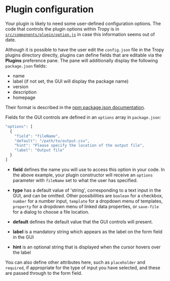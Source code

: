 # Plugin configuration

Your plugin is likely to need some user-defined configuration options.
The code that controls the plugin options within Tropy is in [`src/components/plugin/option.js`](https://github.com/tropy/tropy/blob/master/src/components/plugin/option.js) in case this information seems out of date.

Although it is possible to have the user edit the `config.json` file in the Tropy plugins directory directly,
plugins can define fields that are editable via the **Plugins** preference pane.
The pane will additionally display the following `package.json` fields:

* name
* label (if not set, the GUI will display the package name)
* version
* description
* homepage

Their format is described in the [npm package.json documentation](https://docs.npmjs.com/files/package.json).

Fields for the GUI controls are defined in an `options` array in `package.json`:

```js
"options": [
  {
    "field": "fileName",
    "default": "/path/to/output.csv",
    "hint": "Please specify the location of the output file",
    "label": "Output file"
  }
]
```

* **field** defines the name you will use to access this option in your code.
In the above example, your plugin constructor will receive an `options` parameter with `fileName` set to what the user has specified.

* **type** has a default value of 'string', corresponding to a text input in the GUI, and can be omitted.
Other possibilities are `boolean` for a checkbox,
`number` for a number input,
`template` for a dropdown menu of templates,
`property` for a dropdown menu of linked data properties,
or `save-file` for a dialog to choose a file location.

* **default** defines the default value that the GUI controls will present.

* **label** is a mandatory string which appears as the label on the form field in the GUI

* **hint** is an optional string that is displayed when the cursor hovers over the label

You can also define other attributes here, such as `placeholder` and `required`, if appropriate for the type of input you have selected, and these are passed through to the form field.
